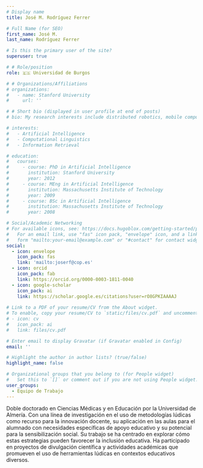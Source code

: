 ```yaml
---
# Display name
title: José M. Rodríguez Ferrer

# Full Name (for SEO)
first_name: José M.
last_name: Rodríguez Ferrer

# Is this the primary user of the site?
superuser: true

# # Role/position
role: 🇪🇸 Universidad de Burgos

# # Organizations/Affiliations
# organizations:
#   - name: Stanford University
#     url: ''

# # Short bio (displayed in user profile at end of posts)
# bio: My research interests include distributed robotics, mobile computing and programmable matter.

# interests:
#   - Artificial Intelligence
#   - Computational Linguistics
#   - Information Retrieval

# education:
#   courses:
#     - course: PhD in Artificial Intelligence
#       institution: Stanford University
#       year: 2012
#     - course: MEng in Artificial Intelligence
#       institution: Massachusetts Institute of Technology
#       year: 2009
#     - course: BSc in Artificial Intelligence
#       institution: Massachusetts Institute of Technology
#       year: 2008

# Social/Academic Networking
# For available icons, see: https://docs.hugoblox.com/getting-started/page-builder/#icons
#   For an email link, use "fas" icon pack, "envelope" icon, and a link in the
#   form "mailto:your-email@example.com" or "#contact" for contact widget.
social:
  - icon: envelope
    icon_pack: fas
    link: 'mailto:joserf@cop.es'
  - icon: orcid
    icon_pack: fab
    link: https://orcid.org/0000-0003-1811-0040
  - icon: google-scholar
    icon_pack: ai
    link: https://scholar.google.es/citations?user=rO8GPKIAAAAJ
  
# Link to a PDF of your resume/CV from the About widget.
# To enable, copy your resume/CV to `static/files/cv.pdf` and uncomment the lines below.
# - icon: cv
#   icon_pack: ai
#   link: files/cv.pdf

# Enter email to display Gravatar (if Gravatar enabled in Config)
email: ''

# Highlight the author in author lists? (true/false)
highlight_name: false

# Organizational groups that you belong to (for People widget)
#   Set this to `[]` or comment out if you are not using People widget.
user_groups:
  - Equipo de Trabajo
---
```


Doble doctorado en Ciencias Médicas y en Educación por la Universidad de Almería. Con una línea de investigación en el uso de metodologías lúdicas como recurso para la innovación docente, su aplicación en las aulas para el alumnado con necesidades específicas de apoyo educativo y su potencial para la sensibilización social. Su trabajo se ha centrado en explorar cómo estas estrategias pueden favorecer la inclusión educativa. Ha participado en proyectos de divulgación científica y actividades académicas que promueven el uso de herramientas lúdicas en contextos educativos diversos.